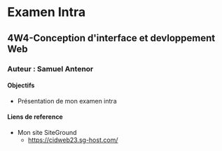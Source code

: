 # Examen Intra
## 4W4-Conception d'interface et devloppement Web
### Auteur : Samuel Antenor

#### Objectifs
- Présentation de mon examen intra

#### Liens de reference
- Mon site SiteGround
    - https://cidweb23.sg-host.com/

